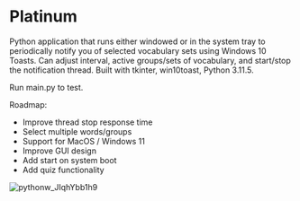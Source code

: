 # Platinum

Python application that runs either windowed or in the system tray to periodically notify you of selected vocabulary sets using Windows 10 Toasts. Can adjust interval, active groups/sets of vocabulary, and start/stop the notification thread. Built with tkinter, win10toast, Python 3.11.5.

Run main.py to test.

Roadmap:
- Improve thread stop response time
- Select multiple words/groups
- Support for MacOS / Windows 11
- Improve GUI design
- Add start on system boot
- Add quiz functionality
 
![pythonw_JIqhYbb1h9](https://github.com/seanbeaulieu/platinum/assets/54913639/9bbcacc9-e54d-4ac6-8211-37154ad85b36)

